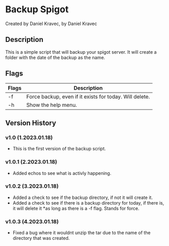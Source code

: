 # Backup Spigot
Created by Daniel Kravec, by Daniel Kravec

## Description
This is a simple script that will backup your spigot server. It will create a folder with the date of the backup as the name.

## Flags
| Flags | Description |
| --- | --- |
| -f | Force backup, even if it exists for today. Will delete. |
| -h | Show the help menu. |

## Version History
### v1.0 (1.2023.01.18)
- This is the first version of the backup script.

### v1.0.1 (2.2023.01.18)
- Added echos to see what is activly happening.

### v1.0.2 (3.2023.01.18)
- Added a check to see if the backup directory, if not it will create it.
- Added a check to see if there is a backup directory for today, if there is, it will delete it \*as long as there is a -f flag. Stands for force.

### v1.0.3 (4.2023.01.18)
- Fixed a bug where it wouldnt unzip the tar due to the name of the directory that was created.